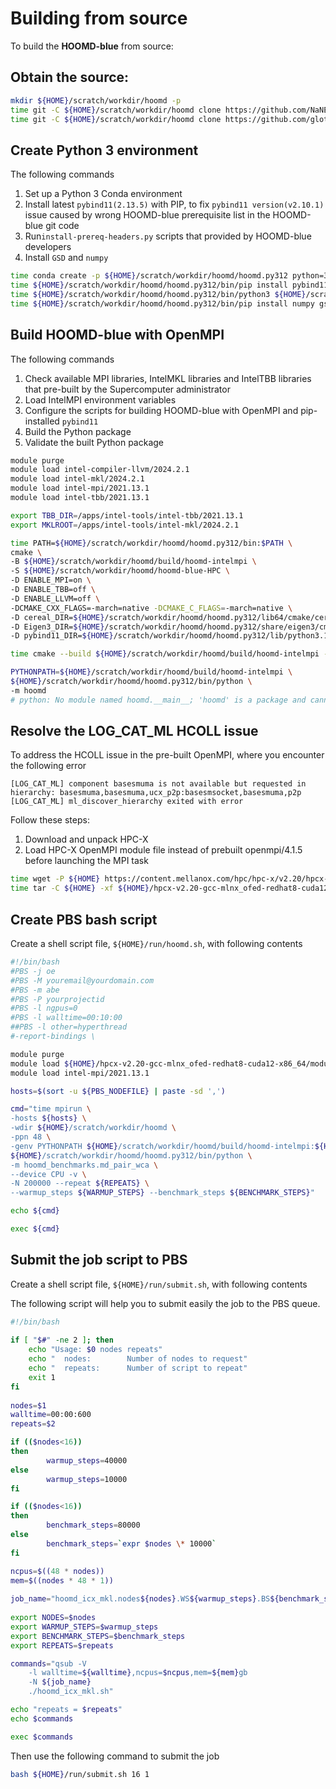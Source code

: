 

Building from source
====================

To build the **HOOMD-blue** from source:


## Obtain the source:

   ``` bash
mkdir ${HOME}/scratch/workdir/hoomd -p
time git -C ${HOME}/scratch/workdir/hoomd clone https://github.com/NaNExist/hoomd-blue-HPC.git  --recursive
time git -C ${HOME}/scratch/workdir/hoomd clone https://github.com/glotzerlab/hoomd-benchmarks
   ```
       
## Create Python 3 environment

The following commands

1. Set up a Python 3 Conda environment
2. Install latest `pybind11(2.13.5)` with PIP, to fix `pybind11 version(v2.10.1)` issue caused by wrong HOOMD-blue prerequisite list in the HOOMD-blue git code
3. Run`install-prereq-headers.py` scripts that provided by HOOMD-blue developers
4. Install `GSD` and `numpy`

```bash
time conda create -p ${HOME}/scratch/workdir/hoomd/hoomd.py312 python=3.12 -y
time ${HOME}/scratch/workdir/hoomd/hoomd.py312/bin/pip install pybind11
time ${HOME}/scratch/workdir/hoomd/hoomd.py312/bin/python3 ${HOME}/scratch/workdir/hoomd/hoomd-blue/install-prereq-headers.py -y
time ${HOME}/scratch/workdir/hoomd/hoomd.py312/bin/pip install numpy gsd
```

## Build HOOMD-blue with OpenMPI

The following commands

1. Check available MPI libraries, IntelMKL libraries and IntelTBB libraries that pre-built by the Supercomputer administrator
2. Load IntelMPI environment variables
3. Configure the scripts for building HOOMD-blue with OpenMPI and pip-installed `pybind11`
4. Build the Python package
5. Validate the built Python package
   
```bash
module purge
module load intel-compiler-llvm/2024.2.1
module load intel-mkl/2024.2.1
module load intel-mpi/2021.13.1
module load intel-tbb/2021.13.1

export TBB_DIR=/apps/intel-tools/intel-tbb/2021.13.1
export MKLROOT=/apps/intel-tools/intel-mkl/2024.2.1

time PATH=${HOME}/scratch/workdir/hoomd/hoomd.py312/bin:$PATH \
cmake \
-B ${HOME}/scratch/workdir/hoomd/build/hoomd-intelmpi \
-S ${HOME}/scratch/workdir/hoomd/hoomd-blue-HPC \
-D ENABLE_MPI=on \
-D ENABLE_TBB=off \
-D ENABLE_LLVM=off \
-DCMAKE_CXX_FLAGS=-march=native -DCMAKE_C_FLAGS=-march=native \
-D cereal_DIR=${HOME}/scratch/workdir/hoomd/hoomd.py312/lib64/cmake/cereal \
-D Eigen3_DIR=${HOME}/scratch/workdir/hoomd/hoomd.py312/share/eigen3/cmake \
-D pybind11_DIR=${HOME}/scratch/workdir/hoomd/hoomd.py312/lib/python3.12/site-packages/pybind11/share/cmake/pybind11

time cmake --build ${HOME}/scratch/workdir/hoomd/build/hoomd-intelmpi -j 8

PYTHONPATH=${HOME}/scratch/workdir/hoomd/build/hoomd-intelmpi \
${HOME}/scratch/workdir/hoomd/hoomd.py312/bin/python \
-m hoomd
# python: No module named hoomd.__main__; 'hoomd' is a package and cannot be directly executed
```

## Resolve the LOG_CAT_ML HCOLL issue

To address the HCOLL issue in the pre-built OpenMPI, where you encounter the following error

`[LOG_CAT_ML] component basesmuma is not available but requested in hierarchy: basesmuma,basesmuma,ucx_p2p:basesmsocket,basesmuma,p2p
[LOG_CAT_ML] ml_discover_hierarchy exited with error`

Follow these steps:

1. Download and unpack HPC-X
2. Load HPC-X OpenMPI module file instead of prebuilt openmpi/4.1.5 before launching the MPI task

```bash
time wget -P ${HOME} https://content.mellanox.com/hpc/hpc-x/v2.20/hpcx-v2.20-gcc-mlnx_ofed-redhat8-cuda12-x86_64.tbz
time tar -C ${HOME} -xf ${HOME}/hpcx-v2.20-gcc-mlnx_ofed-redhat8-cuda12-x86_64.tbz
```

## Create PBS bash script

Create a shell script file, `${HOME}/run/hoomd.sh`, with following contents

```bash
#!/bin/bash
#PBS -j oe
#PBS -M youremail@yourdomain.com
#PBS -m abe
#PBS -P yourprojectid
#PBS -l ngpus=0
#PBS -l walltime=00:10:00
##PBS -l other=hyperthread
#-report-bindings \

module purge
module load ${HOME}/hpcx-v2.20-gcc-mlnx_ofed-redhat8-cuda12-x86_64/modulefiles/hpcx-ompi
module load intel-mpi/2021.13.1

hosts=$(sort -u ${PBS_NODEFILE} | paste -sd ',')

cmd="time mpirun \
-hosts ${hosts} \
-wdir ${HOME}/scratch/workdir/hoomd \
-ppn 48 \
-genv PYTHONPATH ${HOME}/scratch/workdir/hoomd/build/hoomd-intelmpi:${HOME}/scratch/workdir/hoomd/hoomd-benchmarks \
${HOME}/scratch/workdir/hoomd/hoomd.py312/bin/python \
-m hoomd_benchmarks.md_pair_wca \
--device CPU -v \
-N 200000 --repeat ${REPEATS} \
--warmup_steps ${WARMUP_STEPS} --benchmark_steps ${BENCHMARK_STEPS}"

echo ${cmd}

exec ${cmd}
```
## Submit the job script to PBS

Create a shell script file, `${HOME}/run/submit.sh`, with following contents


The following script will help you to submit easily the job to the PBS queue.

```bash
#!/bin/bash  
  
if [ "$#" -ne 2 ]; then  
    echo "Usage: $0 nodes repeats"  
    echo "  nodes:        Number of nodes to request"
    echo "  repeats:      Number of script to repeat"  
    exit 1  
fi  
  
nodes=$1  
walltime=00:00:600  
repeats=$2 

if (($nodes<16))
then
        warmup_steps=40000
else
        warmup_steps=10000
fi

if (($nodes<16))
then
        benchmark_steps=80000
else
        benchmark_steps=`expr $nodes \* 10000`
fi

ncpus=$((48 * nodes))  
mem=$((nodes * 48 * 1))
  
job_name="hoomd_icx_mkl.nodes${nodes}.WS${warmup_steps}.BS${benchmark_steps}"  
  
export NODES=$nodes  
export WARMUP_STEPS=$warmup_steps  
export BENCHMARK_STEPS=$benchmark_steps  
export REPEATS=$repeats

commands="qsub -V   
    -l walltime=${walltime},ncpus=$ncpus,mem=${mem}gb 
    -N ${job_name}   
    ./hoomd_icx_mkl.sh"

echo "repeats = $repeats"
echo $commands

exec $commands
```

Then use the following command to submit the job

```bash
bash ${HOME}/run/submit.sh 16 1
```
